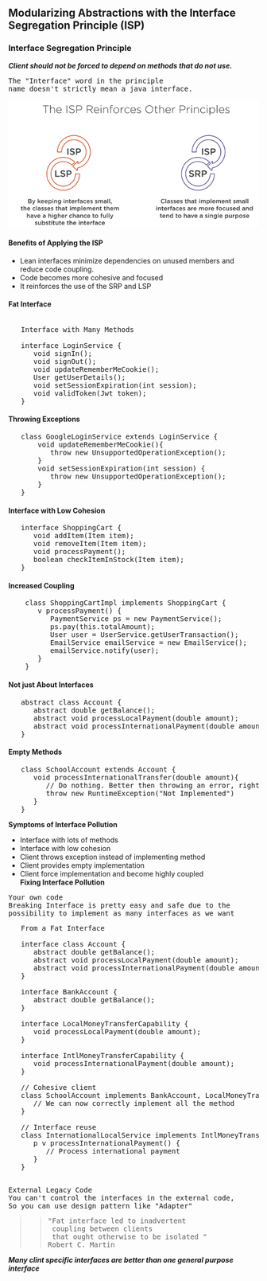## Modularizing Abstractions with the Interface Segregation Principle (ISP)
### Interface Segregation Principle
***Client should not be forced to depend on methods that do not use.***
<pre>
The "Interface" word in the principle
name doesn't strictly mean a java interface.
</pre>
![](images/isp.png)
#### Benefits of Applying the ISP
* Lean interfaces minimize dependencies on unused members and reduce code coupling.
* Code becomes more cohesive and focused
* It reinforces the use of the SRP and LSP
#### Fat Interface
<pre>
   
   Interface with Many Methods

   interface LoginService {
      void signIn();
      void signOut();
      void updateRememberMeCookie();
      User getUserDetails();
      void setSessionExpiration(int session);
      void validToken(Jwt token);
   }
</pre>
#### Throwing Exceptions
<pre>
   class GoogleLoginService extends LoginService {
       void updateRememberMeCookie(){
          throw new UnsupportedOperationException();
       }
       void setSessionExpiration(int session) {
          throw new UnsupportedOperationException();
       }
   }
</pre>
#### Interface with Low Cohesion
<pre>
   interface ShoppingCart {
      void addItem(Item item);
      void removeItem(Item item);
      void processPayment();
      boolean checkItemInStock(Item item);
   }
</pre>
#### Increased Coupling
<pre>
    class ShoppingCartImpl implements ShoppingCart {
       v processPayment() {
          PaymentService ps = new PaymentService();
          ps.pay(this.totalAmount);
          User user = UserService.getUserTransaction();
          EmailService emailService = new EmailService();
          emailService.notify(user);
       }
    }
</pre>
#### Not just About Interfaces
<pre>
   abstract class Account {
      abstract double getBalance();
      abstract void processLocalPayment(double amount);
      abstract void processInternationalPayment(double amount);
   }
</pre>
#### Empty Methods
<pre>
   class SchoolAccount extends Account {
      void processInternationalTransfer(double amount){ 
         // Do nothing. Better then throwing an error, right?
         throw new RuntimeException("Not Implemented")
      }
   }
</pre>
****Symptoms of Interface Pollution****
* Interface with lots of methods
* Interface with low cohesion
* Client throws exception instead of implementing method
* Client provides empty implementation
* Client force implementation and become highly coupled<br>
****Fixing Interface Pollution****
<pre>
Your own code
Breaking Interface is pretty easy and safe due to the
possibility to implement as many interfaces as we want
</pre>
<pre>
   From a Fat Interface

   interface class Account {
      abstract double getBalance();
      abstract void processLocalPayment(double amount);
      abstract void processInternationalPayment(double amount);
   }

   interface BankAccount {
      abstract double getBalance();
   }

   interface LocalMoneyTransferCapability {
      void processLocalPayment(double amount);
   }
 
   interface IntlMoneyTransferCapability {
      void processInternationalPayment(double amount);
   }

   // Cohesive client
   class SchoolAccount implements BankAccount, LocalMoneyTransferCapability {
      // We can now correctly implement all the method
   }

   // Interface reuse
   class InternationalLocalService implements IntlMoneyTransferCapability {
      p v processInternationalPayment() {
         // Process international payment
      }
   }

</pre>
<pre>
External Legacy Code
You can't control the interfaces in the external code,
So you can use design pattern like "Adapter"
</pre>


>><pre>"Fat interface led to inadvertent <br> coupling between clients <br> that ought otherwise to be isolated "<br>Robert C. Martin</pre>
***Many clint specific interfaces are better than one general purpose interface***
